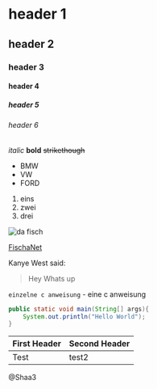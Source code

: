 # header 1
## header 2
### header 3
#### header 4
##### header 5
###### header 6
 
*italic*
**bold**
~~strikethough~~

* BMW
* VW
* FORD

1. eins
1. zwei
1. drei


![da fisch](https://www.fischa.net/images/errorpage/deadfish.png)

[FischaNet](https://www.fischa.net/)



Kanye West said:

> Hey
> Whats up


`einzelne c anweisung` - eine c anweisung

```java
public static void main(String[] args){
    System.out.println("Hello World");
}
```

First Header | Second Header
-------------|--------------
Test | test2


@Shaa3


